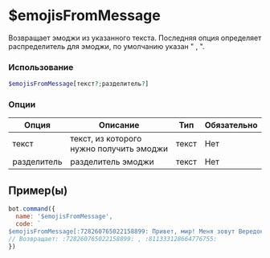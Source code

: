 # $emojisFromMessage
Возвращает эмоджи из указанного текста. Последняя опция определяет распределитель для эмоджи, по умолчанию указан " , ".
### Использование
```php
$emojisFromMessage[текст?;разделитель?]
```

### Опции

| Опция | Описание | Тип | Обязательно |
|--------|-------------|------|----------|
| текст | текст, из которого нужно получить эмоджи | текст | Нет | 
| разделитель | разделитель эмоджи | текст | Нет | 
## Пример(ы)

```javascript
bot.command({
  name: '$emojisFromMessage',
  code: `
$emojisFromMessage[:728260765022158899: Привет, мир! Меня зовут Вередок :811333128664776755: ; , ]`
// Возвращает: :728260765022158899: , :811333128664776755:
})
```
